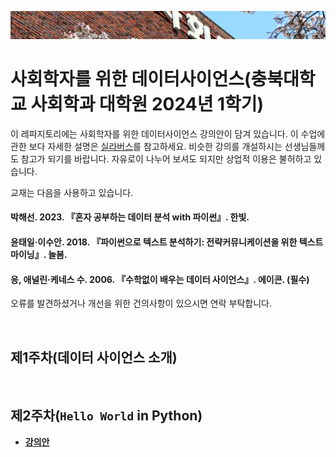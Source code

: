 <p align="center">
  <img src="https://github.com/hxk271/Syllabi/blob/main/sb1.jpg">
</p>

# 사회학자를 위한 데이터사이언스(충북대학교 사회학과 대학원 2024년 1학기)

이 레파지토리에는 사회학자를 위한 데이터사이언스 강의안이 담겨 있습니다. 이 수업에 관한 보다 자세한 설명은 [실라버스](https://github.com/hxk271/Syllabi/blob/main/8969082(2024-1).pdf)를 참고하세요. 비슷한 강의를 개설하시는 선생님들께도 참고가 되기를 바랍니다. 자유로이 나누어 보셔도 되지만 상업적 이용은 불허하고 있습니다.

교재는 다음을 사용하고 있습니다.

#### 박해선. 2023. 『혼자 공부하는 데이터 분석 with 파이썬』. 한빛.
#### 윤태일·이수안. 2018. 『파이썬으로 텍스트 분석하기: 전략커뮤니케이션을 위한 텍스트 마이닝』. 늘봄.
#### 응, 애널린·케네스 수. 2006. 『수학없이 배우는 데이터 사이언스』. 에이콘. (필수)

오류를 발견하셨거나 개선을 위한 건의사항이 있으시면 연락 부탁합니다.

<br/>

## 제1주차(데이터 사이언스 소개)


<br/>

## 제2주차(``Hello World`` in Python)

-  [**강의안**](https://github.com/hxk271/DataSciSocs/blob/main/W02.ipynb)
                
